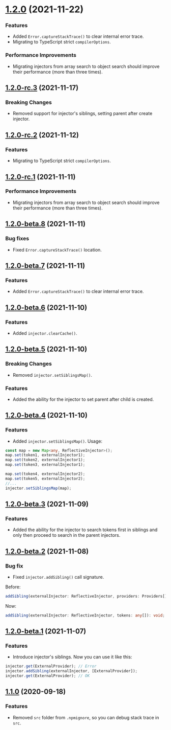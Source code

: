 <a name="1.2.0"></a>
# [1.2.0](https://github.com/ts-stack/di/releases/tag/1.2.0) (2021-11-22)

### Features

- Added `Error.captureStackTrace()` to clear internal error trace.
- Migrating to TypeScript strict `compilerOptions`.

### Performance Improvements

- Migrating injectors from array search to object search should improve their performance (more than three times).

<a name="1.2.0-rc.3"></a>
## [1.2.0-rc.3](https://github.com/ts-stack/di/releases/tag/1.2.0-rc.3) (2021-11-17)

### Breaking Changes

- Removed support for injector's siblings, setting parent after create injector.

<a name="1.2.0-rc.2"></a>
## [1.2.0-rc.2](https://github.com/ts-stack/di/releases/tag/1.2.0-rc.2) (2021-11-12)

### Features

- Migrating to TypeScript strict `compilerOptions`.

<a name="1.2.0-rc.1"></a>
## [1.2.0-rc.1](https://github.com/ts-stack/di/releases/tag/1.2.0-rc.1) (2021-11-11)

### Performance Improvements

- Migrating injectors from array search to object search should improve their performance (more than three times).

<a name="1.2.0-beta.8"></a>
## [1.2.0-beta.8](https://github.com/ts-stack/di/releases/tag/1.2.0-beta.8) (2021-11-11)

### Bug fixes

- Fixed `Error.captureStackTrace()` location.

<a name="1.2.0-beta.7"></a>
## [1.2.0-beta.7](https://github.com/ts-stack/di/releases/tag/1.2.0-beta.7) (2021-11-11)

### Features

- Added `Error.captureStackTrace()` to clear internal error trace.

<a name="1.2.0-beta.6"></a>
## [1.2.0-beta.6](https://github.com/ts-stack/di/releases/tag/1.2.0-beta.6) (2021-11-10)

### Features

- Added `injector.clearCache()`.

<a name="1.2.0-beta.5"></a>
## [1.2.0-beta.5](https://github.com/ts-stack/di/releases/tag/1.2.0-beta.5) (2021-11-10)

### Breaking Changes

- Removed `injector.setSiblingsMap()`.

### Features

- Added the ability for the injector to set parent after child is created.

<a name="1.2.0-beta.4"></a>
## [1.2.0-beta.4](https://github.com/ts-stack/di/releases/tag/1.2.0-beta.4) (2021-11-10)

### Features

- Added `injector.setSiblingsMap()`. Usage:

```ts
const map = new Map<any, ReflectiveInjector>();
map.set(token1, externalInjector1);
map.set(token2, externalInjector1);
map.set(token3, externalInjector1);

map.set(token4, externalInjector2);
map.set(token5, externalInjector2);
//...
injector.setSiblingsMap(map);
```

<a name="1.2.0-beta.3"></a>
## [1.2.0-beta.3](https://github.com/ts-stack/di/releases/tag/1.2.0-beta.3) (2021-11-09)

### Features

- Added the ability for the injector to search tokens first in siblings and only then proceed
to search in the parent injectors.

<a name="1.2.0-beta.2"></a>
## [1.2.0-beta.2](https://github.com/ts-stack/di/releases/tag/1.2.0-beta.2) (2021-11-08)

### Bug fix

- Fixed `injector.addSibling()` call signature.

Before:

```ts
addSibling(externalInjector: ReflectiveInjector, providers: Providers[]): void;
```

Now:

```ts
addSibling(externalInjector: ReflectiveInjector, tokens: any[]): void;
```

<a name="1.2.0-beta.1"></a>
## [1.2.0-beta.1](https://github.com/ts-stack/di/releases/tag/1.2.0-beta.1) (2021-11-07)

### Features

- Introduce injector's siblings. Now you can use it like this:

```ts
injector.get(ExternalProvider); // Error
injector.addSibling(externalInjector, [ExternalProvider]);
injector.get(ExternalProvider); // OK
```

<a name="1.1.0"></a>
## [1.1.0](https://github.com/ts-stack/di/releases/tag/1.1.0) (2020-09-18)

### Features

- Removed `src` folder from `.npmignore`, so you can debug stack trace in `src`.